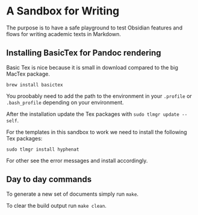 # A Sandbox for Writing

The purpose is to have a safe playground to test Obsidian features and flows for writing academic texts in Markdown.

## Installing BasicTex for Pandoc rendering

Basic Tex is nice because it is small in download compared to the big MacTex package.

`brew install basictex`

You proobably need to add the path to the environment in your `.profile` or `.bash_profile` depending on your environment.

After the installation update the Tex packages with `sudo tlmgr update --self`.

For the templates in this sandbox to work we need to install the following Tex packages:

```
sudo tlmgr install hyphenat
```

For other see the error messages and install accordingly.


## Day to day commands

To generate a new set of documents simply run `make`.

To clear the build output run `make clean`.

